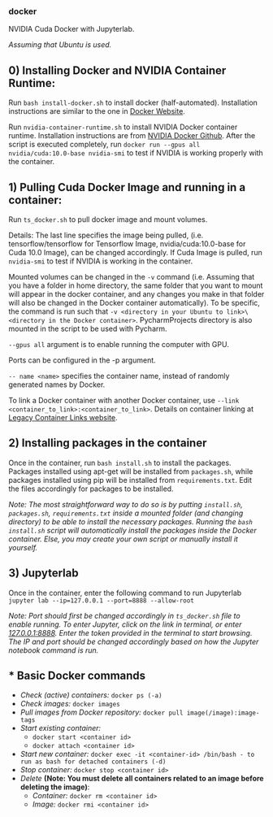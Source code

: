 ### docker
NVIDIA Cuda Docker with Jupyterlab.

*Assuming that Ubuntu is used.*

## 0) Installing Docker and NVIDIA Container Runtime:
Run `bash install-docker.sh` to install docker (half-automated). Installation instructions are similar to the one in [Docker Website](https://docs.docker.com/engine/install/ubuntu/).

Run `nvidia-container-runtime.sh` to install NVIDIA Docker container runtime. Installation instructions are from [NVIDIA Docker Github](https://github.com/NVIDIA/nvidia-docker). After the script is executed completely, run `docker run --gpus all nvidia/cuda:10.0-base nvidia-smi` to test if NVIDIA is working properly with the container.

## 1) Pulling Cuda Docker Image and running in a container:
Run `ts_docker.sh` to pull docker image and mount volumes.

Details:
The last line specifies the image being pulled, (i.e. tensorflow/tensorflow for Tensorflow Image, nvidia/cuda:10.0-base for Cuda 10.0 Image), can be changed accordingly. If Cuda Image is pulled, run `nvidia-smi` to test if NVIDIA is working in the container.

Mounted volumes can be changed in the `-v` command (i.e. Assuming that you have a folder in home directory, the same folder that you want to mount will appear in the docker container, and any changes you make in that folder will also be changed in the Docker container automatically). To be specific, the command is run such that `-v <directory in your Ubuntu to link>\<directory in the Docker container>`. PycharmProjects directory is also mounted in the script to be used with Pycharm.

`--gpus all` argument is to enable running the computer with GPU.

Ports can be configured in the -p argument. 

`-- name <name>` specifies the container name, instead of randomly generated names by Docker.

To link a Docker container with another Docker container, use `--link <container_to_link>:<container_to_link>`. Details on container linking at [Legacy Container Links website](https://docs.docker.com/network/links/).

## 2) Installing packages in the container
Once in the container, run `bash install.sh` to install the packages. Packages installed using apt-get will be installed from `packages.sh`, while packages installed using pip will be installed from `requirements.txt`. Edit the files accordingly for packages to be installed.

*Note: The most straightforward way to do so is by putting `install.sh`, `packages.sh`, `requirements.txt` inside a mounted folder (and changing directory) to be able to install the necessary packages. Running the `bash install.sh` script will automatically install the packages inside the Docker container. Else, you may create your own script or manually install it yourself.*

## 3) Jupyterlab 
Once in the container, enter the following command to run Jupyterlab
`jupyter lab --ip=127.0.0.1 --port=8888 --allow-root`

*Note: Port should first be changed accordingly in `ts_docker.sh` file to enable running. To enter Jupyter, click on the link in terminal, or enter [127.0.0.1:8888](127.0.0.1:8888). Enter the token provided in the terminal to start browsing. The IP and port should be changed accordingly based on how the Jupyter notebook command is run.*

## \* Basic Docker commands
* *Check (active) containers:* `docker ps (-a)`
* *Check images:* `docker images`
* *Pull images from Docker repository:* `docker pull image(/image):image-tags`
* *Start existing container:*
  * `docker start <container id>`
  * `docker attach <container id>`
* *Start new container:* `docker exec -it <container-id> /bin/bash - to run as bash for detached containers (-d)`
* *Stop container:* `docker stop <container id>`
* *Delete* **(Note: You must delete all containers related to an image before deleting the image)**:
  * *Container:* `docker rm <container id>`
  * *Image:* `docker rmi <container id>`


